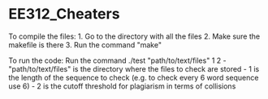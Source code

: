 # EE312_Cheaters

To compile the files:
	1. Go to the directory with all the files
	2. Make sure the makefile is there
	3. Run the command "make"

To run the code:
Run the command ./test "path/to/text/files" 1 2
	- "path/to/text/files" is the directory where the files to check are stored
	- 1 is the length of the sequence to check (e.g. to check every 6 word sequence use 6)
	- 2 is the cutoff threshold for plagiarism in terms of collisions
